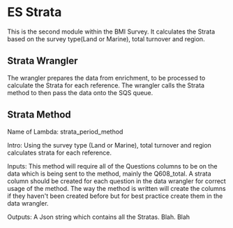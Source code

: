 # ES Strata
 This is the second module within the BMI Survey. It calculates the Strata based on the survey type(Land or Marine), total turnover and region.

## Strata Wrangler
The wrangler prepares the data from enrichment, to be processed to calculate the Strata for each reference.
The wrangler calls the Strata method to then pass the data onto the SQS queue.

## Strata Method
Name of Lambda: strata_period_method

Intro: Using the survey type (Land or Marine), total turnover and region calculates strata for each reference.

Inputs: This method will require all of the Questions columns to be on the data which is being sent to the method, mainly the Q608_total. A strata column should be created for each question in the data wrangler for correct usage of the method. The way the method is written will create the columns if they haven't been created before but for best practice create them in the data wrangler.

Outputs: A Json string which contains all the Stratas. Blah. Blah
